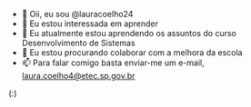 - 👋 Oii, eu sou @lauracoelho24
- 👀 Eu estou interessada em aprender
- 🌱 Eu atualmente estou aprendendo os assuntos do curso Desenvolvimento de Sistemas
- 💞️ Eu estou procurando colaborar com a melhora da escola
- 📫 Para falar comigo basta enviar-me um e-mail, laura.coelho4@etec.sp.gov.br 

(:)
